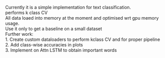 Currently it is a simple implementation for text classification. 
<br>performs k class CV
<br>All data loaed into memory at the moment and optimised wrt gpu memory usage. 
<br>Use it only to get a baseline on a small dataset
<br>Further work: 
<br>1. Create custom dataloaders to perform kclass CV and for proper pipeline
<br>2. Add class-wise accuracies in plots
<br>3. Implement on Attn LSTM to obtain important words
